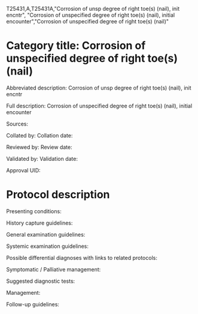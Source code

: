T25431,A,T25431A,"Corrosion of unsp degree of right toe(s) (nail), init encntr", "Corrosion of unspecified degree of right toe(s) (nail), initial encounter","Corrosion of unspecified degree of right toe(s) (nail)"
# Category title: Corrosion of unspecified degree of right toe(s) (nail)

Abbreviated description: Corrosion of unsp degree of right toe(s) (nail), init encntr

Full description: Corrosion of unspecified degree of right toe(s) (nail), initial encounter

Sources:

Collated by:
Collation date:

Reviewed by:
Review date:

Validated by:
Validation date:

Approval UID:

# Protocol description

Presenting conditions:

History capture guidelines:

General examination guidelines:

Systemic examination guidelines:

Possible differential diagnoses with links to related protocols:

Symptomatic / Palliative management:

Suggested diagnostic tests:

Management:

Follow-up guidelines:
